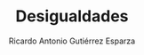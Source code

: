 ---
title: "Desigualdades"
year: 2020
thumbnail: "assets/img/Logo-ommags.png"
topic: "Álgebra"
file: "assets/pdf/Material/Desigualdades-1.pdf"
author: "Ricardo Antonio Gutiérrez Esparza"
level: "Intermedio"
alttext: "Hay números más iguales que otros."
---